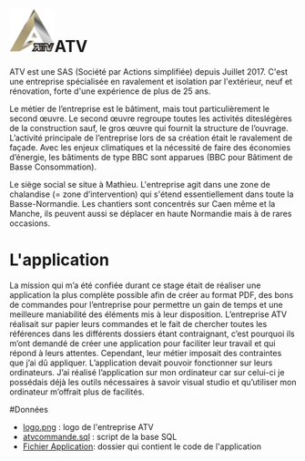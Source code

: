 # ![logo](https://raw.githubusercontent.com/ThomasBacheley/ATV/master/logo.png)ATV
ATV est une SAS (Société par Actions simplifiée) depuis Juillet 2017.
C'est une entreprise spécialisée en ravalement et isolation par l'extérieur, neuf et rénovation, forte d'une expérience de plus de 25 ans.

Le métier de l’entreprise est le bâtiment, mais tout particulièrement le second œuvre.
Le second œuvre regroupe toutes les activités diteslégères de la construction sauf, le gros œuvre qui fournit la structure de l’ouvrage.
L’activité principale de l’entreprise lors de sa création était le ravalement de façade.
Avec les enjeux climatiques et la nécessité de faire des économies d’énergie, les bâtiments de type BBC sont apparues (BBC pour Bâtiment de Basse Consommation).

Le siège social se situe à Mathieu. L'entreprise agit dans une zone de chalandise (= zone d’intervention) qui s'étend essentiellement dans toute la Basse-Normandie.
Les chantiers sont concentrés sur Caen même et la Manche, ils peuvent aussi se déplacer en haute Normandie mais à de rares occasions.

# L'application
La mission qui m’a été confiée durant ce stage était de réaliser une application la plus complète possible afin de créer au format PDF, des bons de commandes pour l’entreprise pour 
permettre un gain de temps et une meilleure maniabilité des éléments mis à leur disposition. 
L’entreprise ATV réalisait sur papier leurs commandes et le fait de chercher toutes les références dans les différents dossiers étant contraignant, c’est pourquoi ils m’ont demandé de créer une application pour faciliter leur travail et qui répond à leurs attentes.
Cependant, leur métier imposait des contraintes que j’ai dû appliquer.
L’application devait pouvoir fonctionner sur leurs ordinateurs.
J’ai réalisé l’application sur mon ordinateur car sur celui-ci je possédais déjà les outils nécessaires à savoir visual studio et qu’utiliser mon ordinateur m’offrait plus de facilités.

#Données
- [logo.png](https://github.com/ThomasBacheley/ATV/blob/master/logo.png "logo.png") : logo de l'entreprise ATV
- [atvcommande.sql](https://github.com/ThomasBacheley/ATV/blob/master/atvcommande.sql "atvcommande.sql") : script de la base SQL
- [Fichier Application](https://github.com/ThomasBacheley/ATV/tree/master/Fichier%20Application "Fichier Application"): dossier qui contient le code de l'application
